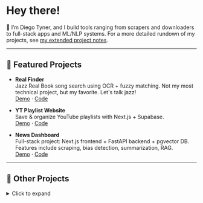 # Hey there!

👋 I’m Diego Tyner, and I build tools ranging from scrapers and downloaders to full-stack apps and ML/NLP systems. For a more detailed rundown of my projects, see [my extended project notes](https://dtyner-vault.vercel.app/Coding/Project-Showcase).

---

## 🚀 Featured Projects

- **Real Finder**  
  Jazz Real Book song search using OCR + fuzzy matching. Not my most technical project, but my favorite. Let's talk jazz!  
  [Demo](https://real-finder.vercel.app/) · [Code](https://github.com/diegotyner/Real-Finder)

- **YT Playlist Website**  
  Save & organize YouTube playlists with Next.js + Supabase.  
  [Demo](https://yt-playlist-website.vercel.app/) · [Code](https://github.com/diegotyner/YT-Playlist-Website)

- **News Dashboard**  
  Full-stack project: Next.js frontend + FastAPI backend + pgvector DB. Features include scraping, bias detection, summarization, RAG.  
  [Demo](https://www.youtube.com/watch?v=KnU6oNDmrB8) · [Code](https://github.com/Lingotech-Davis/NewsDashboard)

---

## 📂 Other Projects

<details>
  <summary>Click to expand</summary>

- Canvas Resource Semantic Search — scrape + embed + search course files. [Code](https://github.com/diegotyner/CanvasResourceSemanticSearch)
- Deep Learning Repo — MLP, CNN, RNN, GNN models. [Code](https://github.com/bkhli/ecs189g-ML)
- Hudl Downloader — Python tool to save streamed Hudl data. [Code](https://github.com/diegotyner/Hudl_Downloader)
- Libby Downloader — Chrome extension for downloading Libby audiobook. [Code](https://github.com/diegotyner/LibbyDownloader)
- OCR Text Extractor — Web wrapper for OCR.space API. [Code](https://github.com/diegotyner/handwriting-wrapper)
- Obsidian Vault Deployment — forked Quartz for publishing notes. [Code](https://github.com/diegotyner/Vault-Deployment)
- NBA Playoffs Search Website — tool for finding YT games. [Code](https://github.com/diegotyner/PublicBasketballWebsite)

</details>
